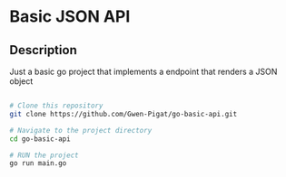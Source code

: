 # Basic JSON API

## Description
Just a basic go project that implements a endpoint that renders a JSON object

```bash

# Clone this repository
git clone https://github.com/Gwen-Pigat/go-basic-api.git

# Navigate to the project directory
cd go-basic-api

# RUN the project
go run main.go